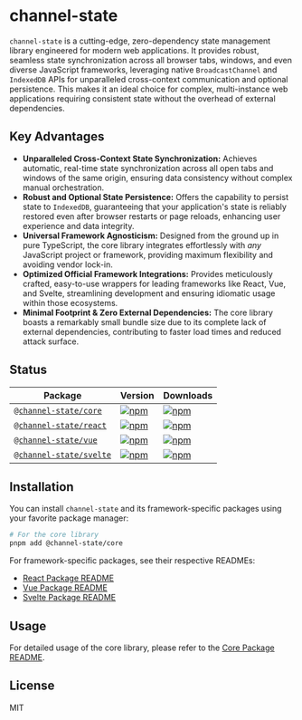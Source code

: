 # channel-state

`channel-state` is a cutting-edge, zero-dependency state management library engineered for modern web applications. It provides robust, seamless state synchronization across all browser tabs, windows, and even diverse JavaScript frameworks, leveraging native `BroadcastChannel` and `IndexedDB` APIs for unparalleled cross-context communication and optional persistence. This makes it an ideal choice for complex, multi-instance web applications requiring consistent state without the overhead of external dependencies.

## Key Advantages

- **Unparalleled Cross-Context State Synchronization:** Achieves automatic, real-time state synchronization across all open tabs and windows of the same origin, ensuring data consistency without complex manual orchestration.
- **Robust and Optional State Persistence:** Offers the capability to persist state to `IndexedDB`, guaranteeing that your application's state is reliably restored even after browser restarts or page reloads, enhancing user experience and data integrity.
- **Universal Framework Agnosticism:** Designed from the ground up in pure TypeScript, the core library integrates effortlessly with _any_ JavaScript project or framework, providing maximum flexibility and avoiding vendor lock-in.
- **Optimized Official Framework Integrations:** Provides meticulously crafted, easy-to-use wrappers for leading frameworks like React, Vue, and Svelte, streamlining development and ensuring idiomatic usage within those ecosystems.
- **Minimal Footprint & Zero External Dependencies:** The core library boasts a remarkably small bundle size due to its complete lack of external dependencies, contributing to faster load times and reduced attack surface.

## Status

| Package                                       | Version                                                                                                               | Downloads                                                                                                              |
| --------------------------------------------- | --------------------------------------------------------------------------------------------------------------------- | ---------------------------------------------------------------------------------------------------------------------- |
| [`@channel-state/core`](./packages/core/)     | [![npm](https://img.shields.io/npm/v/@channel-state/core.svg)](https://www.npmjs.com/package/@channel-state/core)     | [![npm](https://img.shields.io/npm/dm/@channel-state/core.svg)](https://www.npmjs.com/package/@channel-state/core)     |
| [`@channel-state/react`](./packages/react/)   | [![npm](https://img.shields.io/npm/v/@channel-state/react.svg)](https://www.npmjs.com/package/@channel-state/react)   | [![npm](https://img.shields.io/npm/dm/@channel-state/react.svg)](https://www.npmjs.com/package/@channel-state/react)   |
| [`@channel-state/vue`](./packages/vue/)       | [![npm](https://img.shields.io/npm/v/@channel-state/vue.svg)](https://www.npmjs.com/package/@channel-state/vue)       | [![npm](https://img.shields.io/npm/dm/@channel-state/vue.svg)](https://www.npmjs.com/package/@channel-state/vue)       |
| [`@channel-state/svelte`](./packages/svelte/) | [![npm](https://img.shields.io/npm/v/@channel-state/svelte.svg)](https://www.npmjs.com/package/@channel-state/svelte) | [![npm](https://img.shields.io/npm/dm/@channel-state/svelte.svg)](https://www.npmjs.com/package/@channel-state/svelte) |

## Installation

You can install `channel-state` and its framework-specific packages using your favorite package manager:

```bash
# For the core library
pnpm add @channel-state/core
```

For framework-specific packages, see their respective READMEs:

- [React Package README](./packages/react/README.md)
- [Vue Package README](./packages/vue/README.md)
- [Svelte Package README](./packages/svelte/README.md)

## Usage

For detailed usage of the core library, please refer to the [Core Package README](./packages/core/README.md).

## License

MIT
